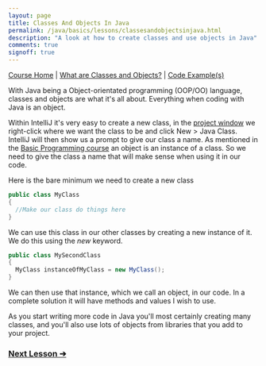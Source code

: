 ```yaml
---
layout: page
title: Classes And Objects In Java
permalink: /java/basics/lessons/classesandobjectsinjava.html
description: "A look at how to create classes and use objects in Java"
comments: true
signoff: true
---
```

[Course Home](../../course) \| [What are Classes and Objects?](/programming/lessons/classesandobjects) \| [Code Example(s)](https://github.com/FriendlyTester/Free-Java-Basics-Course/blob/master/src/test/java/lessons/B_ClassesAndObjects.java)

With Java being a Object-orientated programming (OOP/OO) language, classes and objects are what it's all about. Everything when coding with Java is an object. 

Within IntelliJ it's very easy to create a new class, in the [project window](/java/intellij/lessons/usingintellij) we right-click where we want the class to be and click New > Java Class. IntelliJ will then show us a prompt to give our class a name. As mentioned in the [Basic Programming course](/programming/course) an object is an instance of a class. So we need to give the class a name that will make sense when using it in our code.

Here is the bare minimum we need to create a new class
```java
public class MyClass
{
  //Make our class do things here
}
```

We can use this class in our other classes by creating a new instance of it. We do this using the *new* keyword.

```java
public class MySecondClass
{
  MyClass instanceOfMyClass = new MyClass();
}
```

We can then use that instance, which we call an object, in our code. In a complete solution it will have methods and values I wish to use.

As you start writing more code in Java you'll most certainly creating many classes, and you'll also use lots of objects from libraries that you add to your project. 

### [Next Lesson &#10132;](../lessons/typesandobjects)